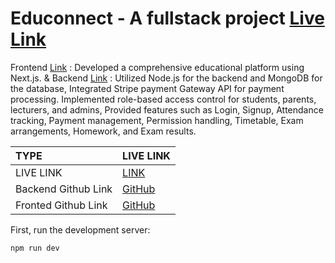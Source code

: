 
# Educonnect - A fullstack project [Live Link](https://educonnect.vishwanathkarka.com) 

Frontend [Link](https://github.com/vishwanathkarka/Educonnect-backend) : Developed a comprehensive educational platform using Next.js. & Backend [Link](https://github.com/vishwanathkarka/Educonnect-frontend) : Utilized Node.js for the backend and
MongoDB for the database, Integrated Stripe payment Gateway API for payment processing.
Implemented role-based access control for students, parents, lecturers, and admins, Provided features such as Login, Signup, Attendance
tracking, Payment management, Permission handling, Timetable, Exam arrangements, Homework, and Exam results.

| TYPE | LIVE LINK    |
| :-------- | :------- |
| LIVE LINK | [LINK](https://educonnect.vishwanathkarka.com) |
| Backend Github Link | [GitHub](https://github.com/vishwanathkarka/Educonnect-backend) |
| Fronted Github Link | [GitHub](https://github.com/vishwanathkarka/Educonnect-frontend) |


First, run the development server:

```bash
npm run dev
```

